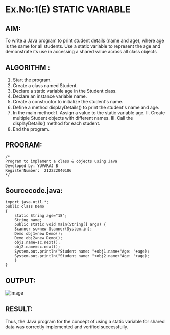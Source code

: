 # Ex.No:1(E) STATIC VARIABLE

## AIM:

To write a Java program to print student details (name and age), where age is the same for all students. Use a static variable to represent the age and demonstrate its use in accessing a shared value across all class objects

## ALGORITHM :

1. Start the program.
2. Create a class named Student.
3. Declare a static variable age in the Student class.
4. Declare an instance variable name.
5. Create a constructor to initialize the student's name.
6. Define a method displayDetails() to print the student's name and age.
7. In the main method:
   I. Assign a value to the static variable age.
   II. Create multiple Student objects with different names.
   III. Call the displayDetails() method for each student.
8. End the program.

## PROGRAM:

```
/*
Program to implement a class & objects using Java
Developed by: YUVARAJ B
RegisterNumber:  212222040186
*/
```

## Sourcecode.java:

```
import java.util.*;
public class Demo
{
    static String age="18";
    String name;
	public static void main(String[] args) {
	Scanner sc=new Scanner(System.in);
	Demo obj1=new Demo();
	Demo obj2=new Demo();
	obj1.name=sc.next();
	obj2.name=sc.next();
	System.out.println("Student name: "+obj1.name+"Age: "+age);
	System.out.println("Student name: "+obj2.name+"Age: "+age);
	}
}
```

## OUTPUT:

![image](https://github.com/user-attachments/assets/7778b959-2267-43c2-9873-39062ae1a2d7)

## RESULT:

Thus, the Java program for the concept of using a static variable for shared data was correctly implemented and verified successfully.
